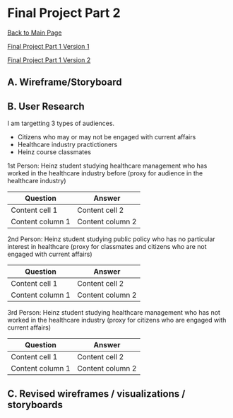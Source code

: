 # Final Project Part 2
[Back to Main Page](https://yangle-l.github.io/Lim-Portfolio)

[Final Project Part 1 Version 1](/FinalProjectPart1_V1.md)

[Final Project Part 1 Version 2](/FinalProjectPart1_V2.md)

## A. Wireframe/Storyboard

## B. User Research 
I am targetting 3 types of audiences. 
* Citizens who may or may not be engaged with current affairs
* Healthcare industry practictioners
* Heinz course classmates 


1st Person: Heinz student studying healthcare management who has worked in the healthcare industry before (proxy for audience in the healthcare industry)    

Question     | Answer 
------------ | -------------
Content cell 1 | Content cell 2
Content column 1 | Content column 2

2nd Person: Heinz student studying public policy who has no particular interest in healthcare (proxy for classmates and citizens who are not engaged with current affairs)   

Question     | Answer 
------------ | -------------
Content cell 1 | Content cell 2
Content column 1 | Content column 2


3rd Person: Heinz student studying healthcare management who has not worked in the healthcare industry (proxy for citizens who are engaged with current affairs)  

Question     | Answer 
------------ | -------------
Content cell 1 | Content cell 2
Content column 1 | Content column 2

## C. Revised wireframes / visualizations / storyboards

